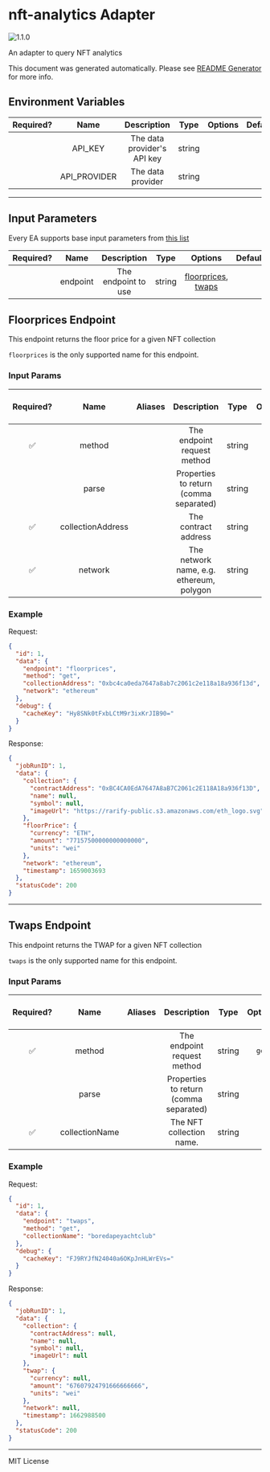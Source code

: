# nft-analytics Adapter

![1.1.0](https://img.shields.io/github/package-json/v/linkpoolio/adapters?filename=packages/nft-analytics/package.json)

An adapter to query NFT analytics

This document was generated automatically. Please see [README Generator](../../scripts#readme-generator) for more info.

## Environment Variables

| Required? |     Name     |         Description         |  Type  | Options | Default |
| :-------: | :----------: | :-------------------------: | :----: | :-----: | :-----: |
|           |   API_KEY    | The data provider's API key | string |         |         |
|           | API_PROVIDER |      The data provider      | string |         |         |

---

## Input Parameters

Every EA supports base input parameters from [this list](../../core/bootstrap#base-input-parameters)

| Required? |   Name   |     Description     |  Type  |                            Options                             | Default |
| :-------: | :------: | :-----------------: | :----: | :------------------------------------------------------------: | :-----: |
|           | endpoint | The endpoint to use | string | [floorprices](#floorprices-endpoint), [twaps](#twaps-endpoint) |         |

## Floorprices Endpoint

This endpoint returns the floor price for a given NFT collection

`floorprices` is the only supported name for this endpoint.

### Input Params

| Required? |       Name        | Aliases |               Description                |  Type  | Options | Default | Depends On | Not Valid With |
| :-------: | :---------------: | :-----: | :--------------------------------------: | :----: | :-----: | :-----: | :--------: | :------------: |
|    ✅     |      method       |         |       The endpoint request method        | string |  `get`  |         |            |                |
|           |       parse       |         |  Properties to return (comma separated)  | string |         |         |            |                |
|    ✅     | collectionAddress |         |           The contract address           | string |         |         |            |                |
|    ✅     |      network      |         | The network name, e.g. ethereum, polygon | string |         |         |            |                |

### Example

Request:

```json
{
  "id": 1,
  "data": {
    "endpoint": "floorprices",
    "method": "get",
    "collectionAddress": "0xbc4ca0eda7647a8ab7c2061c2e118a18a936f13d",
    "network": "ethereum"
  },
  "debug": {
    "cacheKey": "Hy8SNk0tFxbLCtM9r3ixKrJIB90="
  }
}
```

Response:

```json
{
  "jobRunID": 1,
  "data": {
    "collection": {
      "contractAddress": "0xBC4CA0EdA7647A8aB7C2061c2E118A18a936f13D",
      "name": null,
      "symbol": null,
      "imageUrl": "https://rarify-public.s3.amazonaws.com/eth_logo.svg"
    },
    "floorPrice": {
      "currency": "ETH",
      "amount": "77157500000000000000",
      "units": "wei"
    },
    "network": "ethereum",
    "timestamp": 1659003693
  },
  "statusCode": 200
}
```

---

## Twaps Endpoint

This endpoint returns the TWAP for a given NFT collection

`twaps` is the only supported name for this endpoint.

### Input Params

| Required? |      Name      | Aliases |              Description               |  Type  | Options | Default | Depends On | Not Valid With |
| :-------: | :------------: | :-----: | :------------------------------------: | :----: | :-----: | :-----: | :--------: | :------------: |
|    ✅     |     method     |         |      The endpoint request method       | string |  `get`  |         |            |                |
|           |     parse      |         | Properties to return (comma separated) | string |         |         |            |                |
|    ✅     | collectionName |         |        The NFT collection name.        | string |         |         |            |                |

### Example

Request:

```json
{
  "id": 1,
  "data": {
    "endpoint": "twaps",
    "method": "get",
    "collectionName": "boredapeyachtclub"
  },
  "debug": {
    "cacheKey": "FJ9RYJfN24040a6OKpJnHLWrEVs="
  }
}
```

Response:

```json
{
  "jobRunID": 1,
  "data": {
    "collection": {
      "contractAddress": null,
      "name": null,
      "symbol": null,
      "imageUrl": null
    },
    "twap": {
      "currency": null,
      "amount": "67607924791666666666",
      "units": "wei"
    },
    "network": null,
    "timestamp": 1662988500
  },
  "statusCode": 200
}
```

---

MIT License
